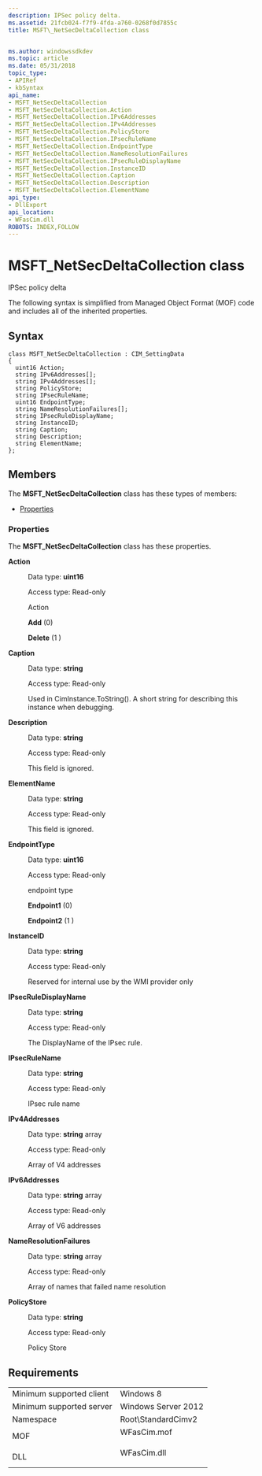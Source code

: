 ```yaml
---
description: IPSec policy delta.
ms.assetid: 21fcb024-f7f9-4fda-a760-0268f0d7855c
title: MSFT\_NetSecDeltaCollection class


ms.author: windowssdkdev
ms.topic: article
ms.date: 05/31/2018
topic_type: 
- APIRef
- kbSyntax
api_name: 
- MSFT_NetSecDeltaCollection
- MSFT_NetSecDeltaCollection.Action
- MSFT_NetSecDeltaCollection.IPv6Addresses
- MSFT_NetSecDeltaCollection.IPv4Addresses
- MSFT_NetSecDeltaCollection.PolicyStore
- MSFT_NetSecDeltaCollection.IPsecRuleName
- MSFT_NetSecDeltaCollection.EndpointType
- MSFT_NetSecDeltaCollection.NameResolutionFailures
- MSFT_NetSecDeltaCollection.IPsecRuleDisplayName
- MSFT_NetSecDeltaCollection.InstanceID
- MSFT_NetSecDeltaCollection.Caption
- MSFT_NetSecDeltaCollection.Description
- MSFT_NetSecDeltaCollection.ElementName
api_type: 
- DllExport
api_location: 
- WFasCim.dll
ROBOTS: INDEX,FOLLOW
---
```


# MSFT\_NetSecDeltaCollection class

IPSec policy delta

The following syntax is simplified from Managed Object Format (MOF) code and includes all of the inherited properties.

## Syntax

``` syntax
class MSFT_NetSecDeltaCollection : CIM_SettingData
{
  uint16 Action;
  string IPv6Addresses[];
  string IPv4Addresses[];
  string PolicyStore;
  string IPsecRuleName;
  uint16 EndpointType;
  string NameResolutionFailures[];
  string IPsecRuleDisplayName;
  string InstanceID;
  string Caption;
  string Description;
  string ElementName;
};
```

## Members

The **MSFT\_NetSecDeltaCollection** class has these types of members:

-   [Properties](#properties)

### Properties

The **MSFT\_NetSecDeltaCollection** class has these properties.

<dl> <dt>

**Action**
</dt> <dd> <dl> <dt>

Data type: **uint16**
</dt> <dt>

Access type: Read-only
</dt> </dl>

Action

<dl> <dt>

<span id="Add"></span><span id="add"></span><span id="ADD"></span>**Add** (0)
</dt> <dt>

<span id="Delete_"></span><span id="delete_"></span><span id="DELETE_"></span>**Delete** (1 )
</dt> </dl>

</dd> <dt>

**Caption**
</dt> <dd> <dl> <dt>

Data type: **string**
</dt> <dt>

Access type: Read-only
</dt> </dl>

Used in CimInstance.ToString(). A short string for describing this instance when debugging.

</dd> <dt>

**Description**
</dt> <dd> <dl> <dt>

Data type: **string**
</dt> <dt>

Access type: Read-only
</dt> </dl>

This field is ignored.

</dd> <dt>

**ElementName**
</dt> <dd> <dl> <dt>

Data type: **string**
</dt> <dt>

Access type: Read-only
</dt> </dl>

This field is ignored.

</dd> <dt>

**EndpointType**
</dt> <dd> <dl> <dt>

Data type: **uint16**
</dt> <dt>

Access type: Read-only
</dt> </dl>

endpoint type

<dl> <dt>

<span id="Endpoint1"></span><span id="endpoint1"></span><span id="ENDPOINT1"></span>**Endpoint1** (0)
</dt> <dt>

<span id="Endpoint2_"></span><span id="endpoint2_"></span><span id="ENDPOINT2_"></span>**Endpoint2** (1 )
</dt> </dl>

</dd> <dt>

**InstanceID**
</dt> <dd> <dl> <dt>

Data type: **string**
</dt> <dt>

Access type: Read-only
</dt> </dl>

Reserved for internal use by the WMI provider only

</dd> <dt>

**IPsecRuleDisplayName**
</dt> <dd> <dl> <dt>

Data type: **string**
</dt> <dt>

Access type: Read-only
</dt> </dl>

The DisplayName of the IPsec rule.

</dd> <dt>

**IPsecRuleName**
</dt> <dd> <dl> <dt>

Data type: **string**
</dt> <dt>

Access type: Read-only
</dt> </dl>

IPsec rule name

</dd> <dt>

**IPv4Addresses**
</dt> <dd> <dl> <dt>

Data type: **string** array
</dt> <dt>

Access type: Read-only
</dt> </dl>

Array of V4 addresses

</dd> <dt>

**IPv6Addresses**
</dt> <dd> <dl> <dt>

Data type: **string** array
</dt> <dt>

Access type: Read-only
</dt> </dl>

Array of V6 addresses

</dd> <dt>

**NameResolutionFailures**
</dt> <dd> <dl> <dt>

Data type: **string** array
</dt> <dt>

Access type: Read-only
</dt> </dl>

Array of names that failed name resolution

</dd> <dt>

**PolicyStore**
</dt> <dd> <dl> <dt>

Data type: **string**
</dt> <dt>

Access type: Read-only
</dt> </dl>

Policy Store

</dd> </dl>

## Requirements



|                                     |                                                                                        |
|-------------------------------------|----------------------------------------------------------------------------------------|
| Minimum supported client<br/> | Windows 8<br/>                                                                   |
| Minimum supported server<br/> | Windows Server 2012<br/>                                                         |
| Namespace<br/>                | Root\\StandardCimv2<br/>                                                         |
| MOF<br/>                      | <dl> <dt>WFasCim.mof</dt> </dl> |
| DLL<br/>                      | <dl> <dt>WFasCim.dll</dt> </dl> |



 

 





